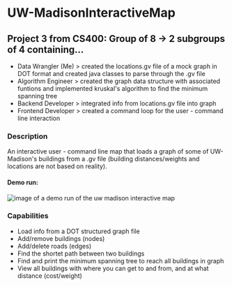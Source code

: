 # UW-MadisonInteractiveMap


## Project 3 from CS400: Group of 8 -> 2 subgroups of 4 containing...
* Data Wrangler (Me) > created the locations.gv file of a mock graph in DOT format and created java classes to parse through the .gv file
* Algorithm Engineer > created the graph data structure with associated funtions and implemented kruskal's algorithm to find the minimum spanning tree
* Backend Developer > integrated info from locations.gv file into graph
* Frontend Developer > created a command loop for the user - command line interaction


### Description
An interactive user - command line map that loads a graph of some of UW-Madison's buildings from a .gv file (building distances/weights and locations are not based on reality). 

#### Demo run:
![image of a demo run of the uw madison interactive map](https://github.com/fati-m/UW-MadisonInteractiveMap/blob/70416404ed934d9a3a98f493694cc080840cbc7e/demo-run-p3.png)


### Capabilities
* Load info from a DOT structured graph file
* Add/remove buildings (nodes)
* Add/delete roads (edges)
* Find the shortet path between two buildings
* Find and print the minimum spanning tree to reach all buildings in graph
* View all buildings with where you can get to and from, and at what distance (cost/weight)
